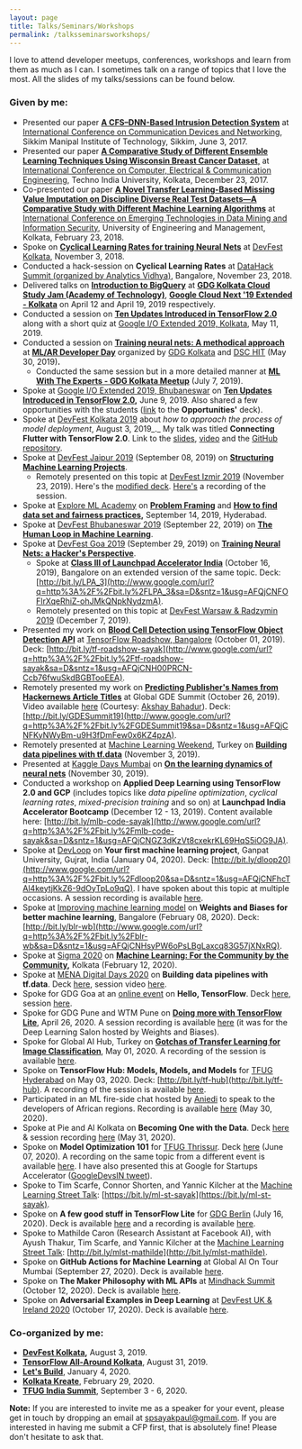 ```yaml
---
layout: page
title: Talks/Seminars/Workshops
permalink: /talksseminarsworkshops/
---
```

I love to attend developer meetups, conferences, workshops and learn from them as much as I can. I sometimes talk on a range of topics that I love the most. All the slides of my talks/sessions can be found below.

### Given by me:
-   Presented our paper  [**A CFS–DNN-Based Intrusion Detection System**](https://www.google.com/url?q=https%3A%2F%2Fdoi.org%2F10.1007%2F978-981-10-7901-6_19&sa=D&sntz=1&usg=AFQjCNFzOUPqdOOKBps043v56wGUSi5N1g)  at  [International Conference on Communication Devices and Networking](https://www.google.com/url?q=https%3A%2F%2Fwww.springer.com%2Fin%2Fbook%2F9789811079009&sa=D&sntz=1&usg=AFQjCNH9Jj9pNtHNGg70klxFjcGHRSjc7g), Sikkim Manipal Institute of Technology, Sikkim, June 3, 2017.
-   Presented our paper  [**A Comparative Study of Different Ensemble Learning Techniques Using Wisconsin Breast Cancer Dataset**,](https://www.google.com/url?q=https%3A%2F%2Fieeexplore.ieee.org%2Fdocument%2F8526215&sa=D&sntz=1&usg=AFQjCNFdSr2phgcOOtf9-V7NPeANKmfE5g)  at  [International Conference on Computer, Electrical & Communication Engineering](http://www.google.com/url?q=http%3A%2F%2Ficcece.com%2Ficcece17%2Findex.php&sa=D&sntz=1&usg=AFQjCNG3jUTAcwuFzzrSIQfs3bYsvaSX6w), Techno India University, Kolkata, December 23, 2017.
-   Co-presented our paper  [**A Novel Transfer Learning-Based Missing Value Imputation on Discipline Diverse Real Test Datasets—A Comparative Study with Different Machine Learning Algorithms**](https://www.google.com/url?q=https%3A%2F%2Flink.springer.com%2Fchapter%2F10.1007%252F978-981-13-1501-5_71&sa=D&sntz=1&usg=AFQjCNEbP-XwVNxKc3u9OvrY2_UzHJtOCQ)  at  [International Conference on Emerging Technologies in Data Mining and Information Security](http://www.google.com/url?q=http%3A%2F%2Fiem.edu.in%2Finternational-conference-emerging-technologies-data-mining-information-security-iemis-2018%2F&sa=D&sntz=1&usg=AFQjCNFFSWnWYwPw0_PXqXl91ti0x2lvQA), University of Engineering and Management, Kolkata, February 23, 2018.
-   Spoke on  [**Cyclical Learning Rates for training Neural Nets**](https://drive.google.com/file/d/1mF7Nj2DZeYDf5zSeja-kCsqXLyy6vNVg/view?usp=sharing)  at  [DevFest Kolkata](https://www.google.com/url?q=https%3A%2F%2Fdevfest18.gdgkolkata.org%2F&sa=D&sntz=1&usg=AFQjCNEjjoEDeVjmTZ-1VKeubDqEAUN-NA), November 3, 2018.
-   Conducted a hack-session on  **Cyclical Learning Rates**  at  [DataHack Summit (organized by Analytics Vidhya)](https://www.google.com/url?q=https%3A%2F%2Fwww.analyticsvidhya.com%2Fdatahack-summit-2018%2Fsessions%2Fperforming-unsupervised-neural-machine-translation-to-and-from-rare-languages%2F&sa=D&sntz=1&usg=AFQjCNHPlGwqfTq3ipbhAl8UNaarocDI1w), Bangalore, November 23, 2018.
-   Delivered talks on  [**Introduction to BigQuery**](https://www.google.com/url?q=https%3A%2F%2Fgithub.com%2Fsayakpaul%2FTalksGiven%2Fblob%2Fmaster%2FBigQuery%2520presentation%2520deck%2520-%2520Sayak.pdf&sa=D&sntz=1&usg=AFQjCNELNO2GIs-FeRXhuCvGRygWwZ1VNA)  at  [**GDG Kolkata Cloud Study Jam (Academy of Technology)**](https://www.google.com/url?q=https%3A%2F%2Fwww.meetup.com%2FGDG-Kolkata%2Fevents%2F260376495%2F&sa=D&sntz=1&usg=AFQjCNGAV40hRhbVhk3THg5bUH5WyZ6kSw), **[Google Cloud Next '19 Extended - Kolkata](https://www.google.com/url?q=https%3A%2F%2Fwww.meetup.com%2FGDG-Kolkata%2Fevents%2F260592925%2F&sa=D&sntz=1&usg=AFQjCNEH4KUfKsHnmXrFf4sAOmz3zGLS-w)** on April 12 and April 19, 2019 respectively.
-   Conducted a session on  [**Ten Updates Introduced in TensorFlow 2.0**](https://www.google.com/url?q=https%3A%2F%2Fwww.datacamp.com%2Fcommunity%2Ftutorials%2Ften-important-updates-tensorflow&sa=D&sntz=1&usg=AFQjCNFoU7o7uLhytdbXJfbYat7hBWTPvA)  along with a short quiz at  [Google I/O Extended 2019, Kolkata](https://www.google.com/url?q=https%3A%2F%2Fwww.meetup.com%2FGDG-Kolkata%2Fevents%2F261068613%2F&sa=D&sntz=1&usg=AFQjCNFVgksGT5O5g1crBtzY4yVwzL7ytA), May 11, 2019.
-   Conducted a session on **[Training neural nets: A methodical approach](https://www.google.com/url?q=https%3A%2F%2Fgithub.com%2Fsayakpaul%2FTalksGiven%2Fblob%2Fmaster%2FML_AR%2520Developer%2520Day%2520Deck%2520-%2520Sayak.pdf&sa=D&sntz=1&usg=AFQjCNHmnFHVFo86s0C2NUgJmmlYqBOaTA)** at  [**ML/AR Developer Day**](https://www.google.com/url?q=https%3A%2F%2Fwww.meetup.com%2FGDG-Kolkata%2Fevents%2F261645026%2F&sa=D&sntz=1&usg=AFQjCNHMSl--jsZZw7jQIjZoiCEBaulDRA)  organized by  [GDG Kolkata](http://www.google.com/url?q=http%3A%2F%2Fgdgkolkata.org&sa=D&sntz=1&usg=AFQjCNG87VdFugK0x5psF2P7cuEwne4DXQ)  and  [DSC HIT](https://www.google.com/url?q=https%3A%2F%2Fmedium.com%2F%40dscheritageit&sa=D&sntz=1&usg=AFQjCNG9Dirn3xWQLh7QMsGvNh91eeiEhA)  (May 30, 2019)**.**
    -   Conducted the same session but in a more detailed manner at  [**ML With The Experts - GDG Kolkata Meetup**](https://www.google.com/url?q=https%3A%2F%2Fwww.meetup.com%2FGDG-Kolkata%2Fevents%2F262780353%2F&sa=D&sntz=1&usg=AFQjCNG4QPJV9V6J0GoeXxpc-RT7rjbZ4w)  (July 7, 2019).
-   Spoke at  [Google I/O Extended 2019, Bhubaneswar](https://www.google.com/url?q=https%3A%2F%2Fwww.meetup.com%2FGDG-Bhubaneswar%2Fevents%2F260798274%2F&sa=D&sntz=1&usg=AFQjCNHxBHN9WfxO61OEleHuINkQ2hqOew)  on  [**Ten Updates Introduced in TensorFlow 2.0**](https://www.google.com/url?q=https%3A%2F%2Fwww.datacamp.com%2Fcommunity%2Ftutorials%2Ften-important-updates-tensorflow&sa=D&sntz=1&usg=AFQjCNFoU7o7uLhytdbXJfbYat7hBWTPvA)**,** June 9, 2019. Also shared a few opportunities with the students ([link](https://docs.google.com/presentation/d/1L_IRyRhJTKfd99biqOSxQI6j9i_swjx1M_x1Nkd4zzQ/edit?usp=sharing)  to the  **Opportunities'** deck).
-   Spoke at  [DevFest Kolkata 2019](http://www.google.com/url?q=http%3A%2F%2Fdevfest.gdgkolkata.org%2Fspeakers&sa=D&sntz=1&usg=AFQjCNF56yMUd8h3SEIHGsVzVi_NEZfR2A)  about  _how to approach the process of model deployment_, August 3, 2019_._ My talk was titled  **Connecting Flutter with TensorFlow 2.0**. Link to the  [slides](https://www.google.com/url?q=https%3A%2F%2Fgithub.com%2Fsayakpaul%2FTalksGiven%2Fblob%2Fmaster%2FDevFest%2520Kolkata%25202019%2520Deck%2520-%2520Pawan%2520and%2520Sayak.pdf&sa=D&sntz=1&usg=AFQjCNGpofn6n9PgSwV6pzXDVDWCUO2i8w),  [video](https://youtu.be/gpNVoXVWIq8)  and the  [GitHub repository](https://www.google.com/url?q=https%3A%2F%2Fgithub.com%2Fsayakpaul%2FGDE-Collaboration&sa=D&sntz=1&usg=AFQjCNGxAl0TdAu0y22Sa3UZXT0r69fuyA).
-   Spoke at  [DevFest Jaipur 2019](https://www.google.com/url?q=https%3A%2F%2Fwww.meetup.com%2FGDG-Jaipur%2Fevents%2F263590039%2F&sa=D&sntz=1&usg=AFQjCNFNB3HJUr3483pvL-rdpCZmAP2eWw)  (September 08, 2019) on  [**Structuring Machine Learning Projects**](http://www.google.com/url?q=http%3A%2F%2Fbit.ly%2FJaipur19&sa=D&sntz=1&usg=AFQjCNH7rg2VdYAXypTvfBBQbBdUYLlWNg).
    -   Remotely presented on this topic at  [DevFest Izmir 2019](https://www.google.com/url?q=https%3A%2F%2Fgdgizmir.org%2F&sa=D&sntz=1&usg=AFQjCNHSvNI9t7QRNaEm3SDentHew_VJcQ)  (November 23, 2019). Here's the  [modified deck](http://www.google.com/url?q=http%3A%2F%2Fbit.ly%2Fizmir-sayak&sa=D&sntz=1&usg=AFQjCNHadWBk-TijFNPNotgZwOICHte8dg). [Here's](https://www.youtube.com/watch?v=3_-zToE0tsw) a recording of the session. 
-   Spoke at  [Explore ML Academy](https://events.withgoogle.com/explore-ml-in/)  on  [**Problem Framing**](https://docs.google.com/presentation/d/1p6WCeQgIMJDVLd6Fw1Nlmyy9wC5ic1Z-6voCQi8q5WM/edit?usp=sharing)  and  [**How to find data set and fairness practices**](http://www.google.com/url?q=http%3A%2F%2Fbit.ly%2FExploreML19&sa=D&sntz=1&usg=AFQjCNFnbxLqwf9e9beLJUqv_Lou9u05dQ)**,**  September 14, 2019, Hyderabad.
-   Spoke at  [DevFest Bhubaneswar 2019](https://www.google.com/url?q=https%3A%2F%2Fwww.meetup.com%2FGDG-Bhubaneswar%2Fevents%2F262747492%2F&sa=D&sntz=1&usg=AFQjCNEaICNpHmVB6JfZHEUbMojV3IGsgA)  (September 22, 2019) on  [**The Human Loop in Machine Learning**](http://www.google.com/url?q=http%3A%2F%2Fbit.ly%2FBBSR19&sa=D&sntz=1&usg=AFQjCNExItQErAFMR5SvLHBUQeCP9KXUMw).
-   Spoke at  [DevFest Goa 2019](https://www.google.com/url?q=https%3A%2F%2Fwww.meetup.com%2FGoogleGoa%2Fevents%2F264790819%2F&sa=D&sntz=1&usg=AFQjCNElnS4-StCOyn34Ju5C8RfbcVVxyg)  (September 29, 2019) on **[Training Neural Nets: a Hacker's Perspective](http://www.google.com/url?q=http%3A%2F%2Fbit.ly%2FDFGoa19&sa=D&sntz=1&usg=AFQjCNFCgTmx2gx6ilK4BrccF7JOLlDpzg)**.
    -   Spoke at  [**Class III of Launchpad Accelerator India**](https://india.googleblog.com/2019/08/inviting-applications-for-class-3-of.html)  (October 16, 2019), Bangalore on an extended version of the same topic. Deck:  [http://bit.ly/LPA_3](http://www.google.com/url?q=http%3A%2F%2Fbit.ly%2FLPA_3&sa=D&sntz=1&usg=AFQjCNFOFlrXqeRhiZ-ohJMkQNpkNydzmA).
    -   Remotely presented on this topic at  [DevFest Warsaw & Radzymin 2019](https://www.google.com/url?q=https%3A%2F%2Fwarrad.devfest.pl%2F&sa=D&sntz=1&usg=AFQjCNEtza6n4fZHJHp5nlw6hLXlqByWbg)  (December 7, 2019).
-   Presented my work on  [**Blood Cell Detection using TensorFlow Object Detection API**](http://www.google.com/url?q=http%3A%2F%2Fbit.ly%2FBloodCell&sa=D&sntz=1&usg=AFQjCNEjLeZnlTf6qPeMEtyIrIfkqWkq3w)  at  [TensorFlow Roadshow, Bangalore](https://events.withgoogle.com/tensorflow-roadshow-bengaluru/)  (October 01, 2019). Deck:  [http://bit.ly/tf-roadshow-sayak](http://www.google.com/url?q=http%3A%2F%2Fbit.ly%2Ftf-roadshow-sayak&sa=D&sntz=1&usg=AFQjCNH00PRCN-Ccb76fwuSkdBGBTooEEA).
-   Remotely presented my work on  [**Predicting Publisher's Names from Hackernews Article Titles**](http://www.google.com/url?q=http%3A%2F%2Fbit.ly%2F2K9TpS8&sa=D&sntz=1&usg=AFQjCNHYVn1jY9D0pTkUkMCPGVup-5y-Sw)  at Global GDE Summit (October 26, 2019). Video available  [here](https://drive.google.com/file/d/1-2ffOTomvKN01gdy6SS1Uy2bWKphcfZp/view?usp=sharing)  (Courtesy:  [Akshay Bahadur](https://www.google.com/url?q=https%3A%2F%2Fwww.linkedin.com%2Fin%2Fakshaybahadur21%2F&sa=D&sntz=1&usg=AFQjCNFISgFoKfYfmo3LHMy1fFE_Ga72kg)). Deck:  [http://bit.ly/GDESummit19](http://www.google.com/url?q=http%3A%2F%2Fbit.ly%2FGDESummit19&sa=D&sntz=1&usg=AFQjCNFKyNWyBm-u9H3fDmFew0x6KZ4pzA).
-   Remotely presented at  [Machine Learning Weekend](https://www.google.com/url?q=https%3A%2F%2Ftwitter.com%2Fhashtag%2FMachineLearningWeekend%3Fsrc%3Dhashtag_click&sa=D&sntz=1&usg=AFQjCNFqplz1ecCmRFFW9tmHZzvOzj_Y6Q), Turkey on  [**Building data pipelines with tf.data**](http://www.google.com/url?q=http%3A%2F%2Fbit.ly%2FMLWeekend19&sa=D&sntz=1&usg=AFQjCNGPsKXGfxbZDLWgudr2S5vdb2FGZQ)  (November 3, 2019).
-   Presented at  [Kaggle Days Mumbai](https://www.google.com/url?q=https%3A%2F%2Fwww.meetup.com%2FKaggle-Days-Meetup-Mumbai%2F&sa=D&sntz=1&usg=AFQjCNFiWV5th2OxJQtrzNXUD_JYi9arpw)  on  [**On the learning dynamics of neural nets**](http://www.google.com/url?q=http%3A%2F%2Fbit.ly%2Fkaggle-days-sayak&sa=D&sntz=1&usg=AFQjCNF-y7p9ec-00H6vXPoqK5qr1hwUXA)  (November 30, 2019).
-   Conducted a workshop on  **Applied Deep Learning using TensorFlow 2.0 and GCP**  (includes topics like  _data pipeline optimization_,  _cyclical learning rates_,  _mixed-precision training_  and so on) at  **Launchpad India Accelerator Bootcamp**  (December 12 - 13, 2019). Content available here:  [http://bit.ly/mlb-code-sayak](http://www.google.com/url?q=http%3A%2F%2Fbit.ly%2Fmlb-code-sayak&sa=D&sntz=1&usg=AFQjCNGZ3dKzVt8cxekrKL69HqS5iOG9JA).
-   Spoke at  [DevLoop](https://www.google.com/url?q=https%3A%2F%2Fmehdev.club%2Fdevloop%2F&sa=D&sntz=1&usg=AFQjCNFYHjl8_viI4U5xbFyQFdipy1kPhQ)  on  **Your first machine learning project**, Ganpat University, Gujrat, India (January 04, 2020). Deck:  [http://bit.ly/dloop20](http://www.google.com/url?q=http%3A%2F%2Fbit.ly%2Fdloop20&sa=D&sntz=1&usg=AFQjCNFhcTAl4keytjKkZ6-9dOyTpLo9qQ). I have spoken about this topic at multiple occasions. A session recording is available [here](https://youtu.be/dllfKQKlzvg).
-   Spoke at  [Improving machine learning model](https://www.google.com/url?q=https%3A%2F%2Fwww.meetup.com%2FGDGBangalore%2Fevents%2F268346705%2F&sa=D&sntz=1&usg=AFQjCNG8jyuu1e_8TQj9olOmybCQG1uS7g)  on  **Weights and Biases for better machine learning**, Bangalore (February 08, 2020). Deck:  [http://bit.ly/blr-wb](http://www.google.com/url?q=http%3A%2F%2Fbit.ly%2Fblr-wb&sa=D&sntz=1&usg=AFQjCNHsyPW6oPsLBgLaxcq83G57jXNxRQ).
-   Spoke at  [Sigma 2020](https://www.google.com/url?q=https%3A%2F%2Fallevents.in%2Fkolkata%2Fsigma-2020-a-transit-through-time%2F200018965165649&sa=D&sntz=1&usg=AFQjCNEGZzZ3zJWPG1Gc0Isu_lImfO4lng)  on  [**Machine Learning: For the Community by the Community**](http://www.google.com/url?q=http%3A%2F%2Fbit.ly%2Fsigma-2020&sa=D&sntz=1&usg=AFQjCNE8blxrQUY7mdenSPAEodTvKjThxQ)**,** Kolkata (February 12, 2020).
-   Spoke at  [MENA Digital Days 2020](https://events.withgoogle.com/menadd/) on  **Building data pipelines with tf.data**. Deck  [here](https://www.google.com/url?q=https%3A%2F%2Fbit.ly%2Fmena-20&sa=D&sntz=1&usg=AFQjCNEBpjCupJ7v_Yogqwwf6o5otxB2Bg), session video  [here](https://www.youtube.com/watch?v=fc0_eLmxm0E&feature=em-lbrm).
-   Spoke for GDG Goa at an  [online event](https://www.google.com/url?q=https%3A%2F%2Fwww.meetup.com%2FGoogleGoa%2Fevents%2F269678892%2F&sa=D&sntz=1&usg=AFQjCNGqyk2Nz7e4JTBM9_e016tdBRfGPw)  on  **Hello, TensorFlow**. Deck  [here](http://www.google.com/url?q=http%3A%2F%2Fbit.ly%2Fgdg-goa-20&sa=D&sntz=1&usg=AFQjCNFCE4R-fZwB2SraKegXfxSMhfhd2Q), session  [here](https://www.youtube.com/watch?v=z_S8hCOxLWo).
-   Spoke for GDG Pune and WTM Pune on [**Doing more with TensorFlow Lite**](https://bit.ly/tfl-pune), April 26, 2020. A session recording is available [here](https://youtu.be/U-8YeVpevdc) (it was for the Deep Learning Salon hosted by Weights and Biases). 
- Spoke for Global AI Hub, Turkey on [**Gotchas of Transfer Learning for Image Classification**](http://bit.ly/tl-sayak), May 01, 2020. A recording of the session is available [here](https://www.youtube.com/watch?v=nSMZ3GPZPX0). 
- Spoke on **TensorFlow Hub: Models, Models, and Models** for [TFUG Hyderabad](https://twitter.com/tfughyd/status/1255503396108410880) on May 03, 2020. Deck: [http://bit.ly/tf-hub](http://bit.ly/tf-hub). A recording of the session is available [here](https://www.youtube.com/watch?v=jVNZd3KA2FI). 
-   Participated in an ML fire-side chat hosted by [Aniedi](https://twitter.com/aniediudo) to speak to the developers of African regions. Recording is available [here](https://www.youtube.com/watch?v=y1mwuxWvd8w) (May 30, 2020). 
-   Spoke at Pie and AI Kolkata on **Becoming One with the Data**. Deck [here](https://bit.ly/one-data) & session recording [here](https://bit.ly/dlailive) (May 31, 2020).
-   Spoke on **Model Optimization 101** for [TFUG Thrissur](https://www.meetup.com/tfug-thrissur/photos/30888563/490730360/). Deck [here](http://bit.ly/mo-101) (June 07, 2020). A recording on the same topic from a different event is available [here](https://youtu.be/u5_JorytAcI). I have also presented this at Google for Startups Accelerator ([GoogleDevsIN tweet](https://twitter.com/GoogleDevsIN/status/1302932126019411970)).
-   Spoke to Tim Scarfe, Connor Shorten, and Yannic Kilcher at the [Machine Learning Street Talk](https://www.youtube.com/channel/UCMLtBahI5DMrt0NPvDSoIRQ): [https://bit.ly/ml-st-sayak](https://bit.ly/ml-st-sayak).
-   Spoke on **A few good stuff in TensorFlow Lite** for [GDG Berlin](https://www.meetup.com/gdg-berlin/events/271458374/) (July 16, 2020). Deck is available [here](http://bit.ly/stuff-tflite) and a recording is available [here](https://www.youtube.com/watch?v=Ly4s0fsG93c). 
-   Spoke to Mathilde Caron (Research Assistant at Facebook AI), with Ayush Thakur, Tim Scarfe, and Yannic Kilcher at the [Machine Learning Street Talk](https://www.youtube.com/channel/UCMLtBahI5DMrt0NPvDSoIRQ): [http://bit.ly/mlst-mathilde](http://bit.ly/mlst-mathilde).
-   Spoke on **GitHub Actions for Machine Learning** at Global AI On Tour Mumbai (September 27, 2020). Deck is available [here](http://bit.ly/ga-ml).
-   Spoke on **The Maker Philosophy with ML APIs** at [Mindhack Summit](https://www.mindhacksummit.com/) (October 12, 2020). Deck is available [here](https://bit.ly/maker-api). 
-   Spoke on **Adversarial Examples in Deep Learning** at [DevFest UK & Ireland 2020](https://www.devfest-uki.com/speakers-more-details) (October 17, 2020). Deck is available [here](http://bit.ly/ia-101).

### Co-organized by me:
-   [**DevFest Kolkata**](http://www.google.com/url?q=http%3A%2F%2Fdevfest.gdgkolkata.org&sa=D&sntz=1&usg=AFQjCNFJA0Xr03VP_q7oWUBG9RweQnHu_w)**,**  August 3, 2019.
-   [**TensorFlow All-Around Kolkata**](https://www.google.com/url?q=https%3A%2F%2Fwww.meetup.com%2FGDG-Kolkata%2Fevents%2F264055077%2F&sa=D&sntz=1&usg=AFQjCNEDVmgkSk8TwBTH7owjE0usWFzLYg), August 31, 2019.
-   [**Let's Build**](https://www.google.com/url?q=https%3A%2F%2Fwww.meetup.com%2FGDG-Kolkata%2Fevents%2F266991860%2F&sa=D&sntz=1&usg=AFQjCNFRNPDLbylmxjuz85soM3VfkJ4YPA), January 4, 2020.
-   [**Kolkata Kreate**](https://www.google.com/url?q=https%3A%2F%2Fwww.meetup.com%2FGDG-Kolkata%2Fevents%2F268635758%2F&sa=D&sntz=1&usg=AFQjCNEfaOS5hu7zqcZcCOSijr02RZd-Lg), February 29, 2020.
-   [**TFUG India Summit**](http://tfug.in/), September 3 - 6, 2020.

**Note:** If you are interested to invite me as a speaker for your event, please get in touch by dropping an email at [spsayakpaul@gmail.com](mailto:spsayakpaul@gmail.com). If you are interested in having me submit a CFP first, that is absolutely fine! Please don't hesitate to ask that.
